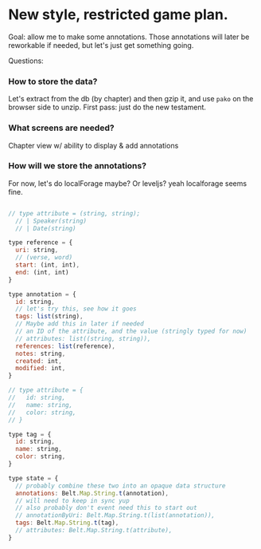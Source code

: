 
# New style, restricted game plan.
Goal: allow me to make some annotations. Those annotations will later be reworkable if needed, but let's just get something going.


Questions:

### How to store the data?
Let's extract from the db (by chapter) and then gzip it, and use `pako` on the browser side to unzip.
First pass: just do the new testament.

### What screens are needed?
Chapter view w/ ability to display & add annotations

### How will we store the annotations?
For now, let's do localForage maybe? Or leveljs?
yeah localforage seems fine.

<!-- type kind =
  | Tag(string)
  | Attribute(attribute) -->

```js

// type attribute = (string, string);
  // | Speaker(string)
  // | Date(string)

type reference = {
  uri: string,
  // (verse, word)
  start: (int, int),
  end: (int, int)
}

type annotation = {
  id: string,
  // let's try this, see how it goes
  tags: list(string),
  // Maybe add this in later if needed
  // an ID of the attribute, and the value (stringly typed for now)
  // attributes: list((string, string)),
  references: list(reference),
  notes: string,
  created: int,
  modified: int,
}

// type attribute = {
//   id: string,
//   name: string,
//   color: string,
// }

type tag = {
  id: string,
  name: string,
  color: string,
}

type state = {
  // probably combine these two into an opaque data structure
  annotations: Belt.Map.String.t(annotation),
  // will need to keep in sync yup
  // also probably don't event need this to start out
  // annotationByUri: Belt.Map.String.t(list(annotation)),
  tags: Belt.Map.String.t(tag),
  // attributes: Belt.Map.String.t(attribute),
}

```












